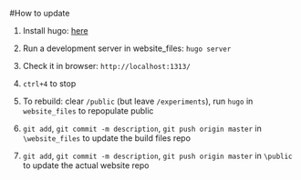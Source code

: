 #How to update

1. Install hugo: [here](https://gohugo.io/getting-started/installing/)

2. Run a development server in website_files: `hugo server`

3. Check it in browser: `http://localhost:1313/`

4. `ctrl+4` to stop

5. To rebuild: clear `/public` (but leave `/experiments`), run `hugo` in `website_files` to repopulate public

6. `git add`, `git commit -m description`, `git push origin master` in `\website_files` to update the build files repo

7. `git add`, `git commit -m description`, `git push origin master` in `\public` to update the actual website repo

